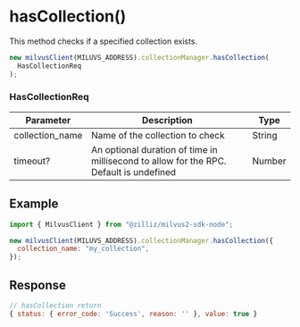 # hasCollection()

This method checks if a specified collection exists.

```javascript
new milvusClient(MILUVS_ADDRESS).collectionManager.hasCollection(
  HasCollectionReq
);
```

### HasCollectionReq

| Parameter       | Description                                                                            | Type   |
| --------------- | -------------------------------------------------------------------------------------- | ------ |
| collection_name | Name of the collection to check                                                        | String |
| timeout?        | An optional duration of time in millisecond to allow for the RPC. Default is undefined | Number |

## Example

```javascript
import { MilvusClient } from "@zilliz/milvus2-sdk-node";

new milvusClient(MILUVS_ADDRESS).collectionManager.hasCollection({
  collection_name: "my_collection",
});
```

## Response

```javascript
// hasCollection return
{ status: { error_code: 'Success', reason: '' }, value: true }
```
